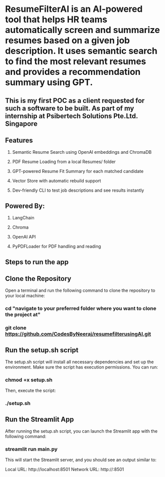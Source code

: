 # ResumeFilterAI is an AI-powered tool that helps HR teams automatically screen and summarize resumes based on a given job description. It uses semantic search to find the most relevant resumes and provides a recommendation summary using GPT.

## This is my first POC as a client requested for such a software to be built. As part of my internship at Psibertech Solutions Pte.Ltd. Singapore

## Features
1. Semantic Resume Search using OpenAI embeddings and ChromaDB

2. PDF Resume Loading from a local Resumes/ folder

3. GPT-powered Resume Fit Summary for each matched candidate

4. Vector Store with automatic rebuild support
 
5. Dev-friendly CLI to test job descriptions and see results instantly

## Powered By:
1. LangChain

2. Chroma

3. OpenAI API

4. PyPDFLoader for PDF handling and reading

## Steps to run the app 

## Clone the Repository
Open a terminal and run the following command to clone the repository to your local machine:

### cd "navigate to your preferred folder where you want to clone the project at"

### git clone https://github.com/CodesByNeeraj/resumefilterusingAI.git

## Run the setup.sh script
The setup.sh script will install all necessary dependencies and set up the environment.
Make sure the script has execution permissions. You can run:

### chmod +x setup.sh

Then, execute the script:

### ./setup.sh

## Run the Streamlit App
After running the setup.sh script, you can launch the Streamlit app with the following command:

### streamlit run main.py
This will start the Streamlit server, and you should see an output similar to:

Local URL: http://localhost:8501
Network URL: http://<your-local-ip>:8501
